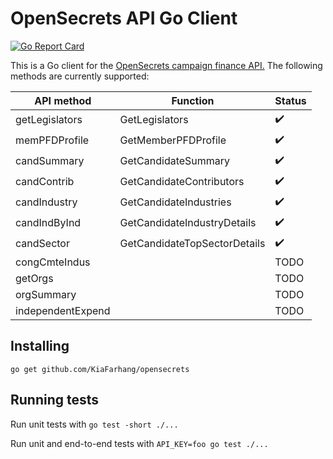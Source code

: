 # OpenSecrets API Go Client

[![Go Report Card](https://goreportcard.com/badge/github.com/KiaFarhang/opensecrets)](https://goreportcard.com/report/github.com/KiaFarhang/opensecrets)

This is a Go client for the [OpenSecrets campaign finance API.](https://www.opensecrets.org/open-data/api) The following methods are currently supported:

| **API method**    | **Function**             | **Status** |
|-------------------|--------------------------|--------|
| getLegislators    | GetLegislators           | :heavy_check_mark:      |
| memPFDProfile     | GetMemberPFDProfile      | :heavy_check_mark:      |
| candSummary       | GetCandidateSummary      | :heavy_check_mark:      |
| candContrib       | GetCandidateContributors | :heavy_check_mark:      |
| candIndustry      | GetCandidateIndustries   | :heavy_check_mark:      |
| candIndByInd      | GetCandidateIndustryDetails | :heavy_check_mark:   |
| candSector        | GetCandidateTopSectorDetails | :heavy_check_mark:   |
| congCmteIndus     |                          | TODO   |
| getOrgs           |                          | TODO   |
| orgSummary        |                          | TODO   |
| independentExpend |                          | TODO   |

## Installing

`go get github.com/KiaFarhang/opensecrets`

## Running tests

Run unit tests with `go test -short ./...`

Run unit and end-to-end tests with `API_KEY=foo go test ./...`